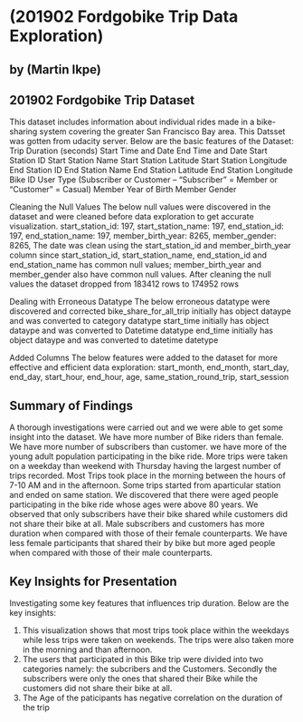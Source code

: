 # (201902 Fordgobike Trip Data Exploration)
## by (Martin Ikpe)


## 201902 Fordgobike Trip Dataset
This dataset includes information about individual rides made in a bike-sharing system covering the greater San Francisco Bay area. This Datsset was gotten from udacity server. Below are the basic features of the Dataset:
Trip Duration (seconds)
Start Time and Date
End Time and Date
Start Station ID
Start Station Name
Start Station Latitude
Start Station Longitude
End Station ID
End Station Name
End Station Latitude
End Station Longitude
Bike ID
User Type (Subscriber or Customer – “Subscriber” = Member or “Customer” = Casual)
Member Year of Birth
Member Gender

Cleaning the Null Values
The below null values were discovered in the dataset and were cleaned before data exploration to get accurate visualization. start_station_id: 197, start_station_name: 197, end_station_id: 197, end_station_name: 197, member_birth_year: 8265, member_gender: 8265, The date was clean using the start_station_id and member_birth_year column since start_station_id, start_station_name, end_station_id and end_station_name has common null values; member_birth_year and member_gender also have common null values. After cleaning the null values the dataset dropped from 183412 rows to 174952 rows

Dealing with Erroneous Datatype
The below erroneous datatype were discovered and corrected
bike_share_for_all_trip initially has object dataype and was converted to category datatype
start_time initially has object dataype and was converted to Datetime datatype
end_time initially has object dataype and was converted to datetime datetype

Added Columns
The below features were added to the dataset for more effective and efficient data exploration:
start_month,
end_month,
start_day,
end_day,
start_hour,
end_hour,
age,
same_station_round_trip,
start_session


## Summary of Findings

A thorough investigations were carried out and we were able to get some insight into the dataset. 
We have more number of Bike riders than female. 
We have more number of subscribers than customer. 
we have more of the young adult population participating in the bike ride. 
More trips were taken on a weekday than weekend with Thursday having the largest number of trips recorded. 
Most Trips took place in the morning between the hours of 7-10 AM and in the afternoon. 
Some trips started from aparticular station and ended on same station. 
We discovered that there were aged people participating in the bike ride whose ages were above 80 years. 
We observed that only subscribers have their bike shared while customers did not share their bike at all. 
Male subscribers and customers has more duration when compared with those of their female counterparts. 
We have less female participants that shared their by bike but more aged people when compared with those of their male counterparts.

## Key Insights for Presentation
Investigating some key features that influences trip duration. Below are the key insights:
1. This visualization shows that most trips took place within the weekdays while less trips were taken on weekends. The trips were also taken more in the morning and than afternoon.
2. The users that participated in this Bike trip were divided into two categories namely: the subcribers and the Customers. Secondly the subscribers were only the ones that shared their Bike while the customers did not share their bike at all.
3. The Age of the paticipants has negative correlation on the duration of the trip

